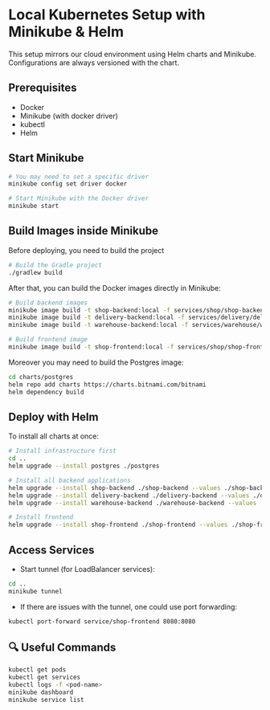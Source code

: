 # Local Kubernetes Setup with Minikube & Helm

This setup mirrors our cloud environment using Helm charts and Minikube.
Configurations are always versioned with the chart.

## Prerequisites

- Docker
- Minikube (with docker driver)
- kubectl
- Helm

## Start Minikube

```bash
# You may need to set a specific driver
minikube config set driver docker

# Start Minikube with the Docker driver
minikube start
```

## Build Images inside Minikube

Before deploying, you need to build the project

```bash
# Build the Gradle project
./gradlew build
```

After that, you can build the Docker images directly in Minikube:

```bash
# Build backend images
minikube image build -t shop-backend:local -f services/shop/shop-backend/Dockerfile .
minikube image build -t delivery-backend:local -f services/delivery/delivery-backend/Dockerfile .
minikube image build -t warehouse-backend:local -f services/warehouse/warehouse-backend/Dockerfile .

# Build frontend image
minikube image build -t shop-frontend:local -f services/shop/shop-frontend/Dockerfile .
```

Moreover you may need to build the Postgres image:

```bash
cd charts/postgres
helm repo add charts https://charts.bitnami.com/bitnami
helm dependency build
```

## Deploy with Helm

To install all charts at once:

```bash
# Install infrastructure first
cd ..
helm upgrade --install postgres ./postgres

# Install all backend applications
helm upgrade --install shop-backend ./shop-backend --values ./shop-backend/values.local.yaml
helm upgrade --install delivery-backend ./delivery-backend --values ./delivery-backend/values.local.yaml
helm upgrade --install warehouse-backend ./warehouse-backend --values ./warehouse-backend/values.local.yaml

# Install frontend 
helm upgrade --install shop-frontend ./shop-frontend --values ./shop-frontend/values.local.yaml
```

## Access Services

- Start tunnel (for LoadBalancer services):

```bash
cd ..
minikube tunnel
```
- If there are issues with the tunnel, one could use port forwarding:

```bash
kubectl port-forward service/shop-frontend 8080:8080
```

## 🔍 Useful Commands

```bash
kubectl get pods
kubectl get services
kubectl logs -f <pod-name>
minikube dashboard
minikube service list
```


